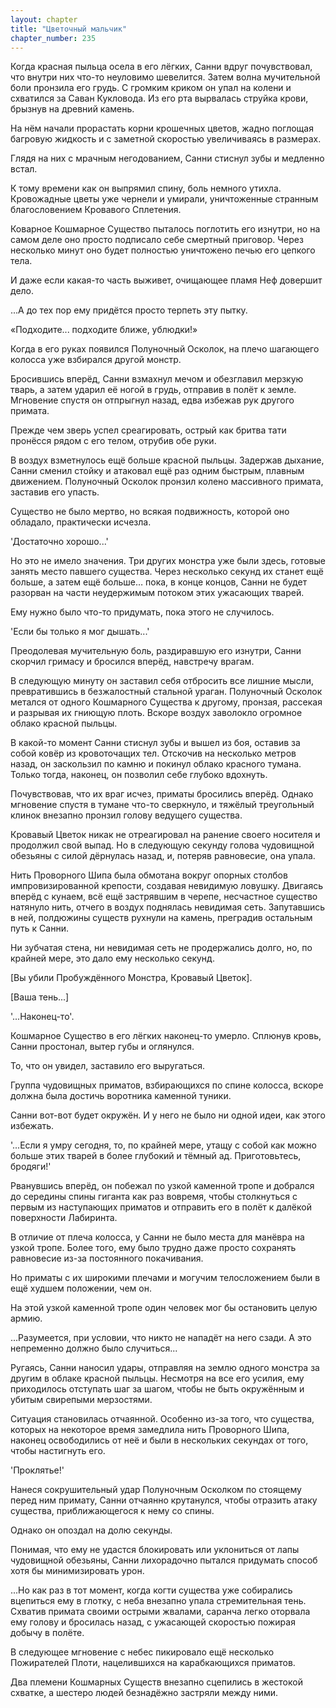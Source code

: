 ```yaml
---
layout: chapter
title: "Цветочный мальчик"
chapter_number: 235
---
```


Когда красная пыльца осела в его лёгких, Санни вдруг почувствовал, что внутри них что-то неуловимо шевелится. Затем волна мучительной боли пронзила его грудь. С громким криком он упал на колени и схватился за Саван Кукловода. Из его рта вырвалась струйка крови, брызнув на древний камень.

На нём начали прорастать корни крошечных цветов, жадно поглощая багровую жидкость и с заметной скоростью увеличиваясь в размерах.

Глядя на них с мрачным негодованием, Санни стиснул зубы и медленно встал.

К тому времени как он выпрямил спину, боль немного утихла. Кровожадные цветы уже чернели и умирали, уничтоженные странным благословением Кровавого Сплетения.

Коварное Кошмарное Существо пыталось поглотить его изнутри, но на самом деле оно просто подписало себе смертный приговор. Через несколько минут оно будет полностью уничтожено печью его цепкого тела.

И даже если какая-то часть выживет, очищающее пламя Неф довершит дело.

...А до тех пор ему придётся просто терпеть эту пытку.

«Подходите... подходите ближе, ублюдки!»

Когда в его руках появился Полуночный Осколок, на плечо шагающего колосса уже взбирался другой монстр.

Бросившись вперёд, Санни взмахнул мечом и обезглавил мерзкую тварь, а затем ударил её ногой в грудь, отправив в полёт к земле. Мгновение спустя он отпрыгнул назад, едва избежав рук другого примата.

Прежде чем зверь успел среагировать, острый как бритва тати пронёсся рядом с его телом, отрубив обе руки.

В воздух взметнулось ещё больше красной пыльцы. Задержав дыхание, Санни сменил стойку и атаковал ещё раз одним быстрым, плавным движением. Полуночный Осколок пронзил колено массивного примата, заставив его упасть.

Существо не было мертво, но всякая подвижность, которой оно обладало, практически исчезла.

'Достаточно хорошо...'

Но это не имело значения. Три других монстра уже были здесь, готовые занять место павшего существа. Через несколько секунд их станет ещё больше, а затем ещё больше… пока, в конце концов, Санни не будет разорван на части неудержимым потоком этих ужасающих тварей.

Ему нужно было что-то придумать, пока этого не случилось.

'Если бы только я мог дышать...'

Преодолевая мучительную боль, раздиравшую его изнутри, Санни скорчил гримасу и бросился вперёд, навстречу врагам.

В следующую минуту он заставил себя отбросить все лишние мысли, превратившись в безжалостный стальной ураган. Полуночный Осколок метался от одного Кошмарного Существа к другому, пронзая, рассекая и разрывая их гниющую плоть. Вскоре воздух заволокло огромное облако красной пыльцы.

В какой-то момент Санни стиснул зубы и вышел из боя, оставив за собой ковёр из кровоточащих тел. Отскочив на несколько метров назад, он заскользил по камню и покинул облако красного тумана. Только тогда, наконец, он позволил себе глубоко вдохнуть.

Почувствовав, что их враг исчез, приматы бросились вперёд. Однако мгновение спустя в тумане что-то сверкнуло, и тяжёлый треугольный клинок внезапно пронзил голову ведущего существа.

Кровавый Цветок никак не отреагировал на ранение своего носителя и продолжил свой выпад. Но в следующую секунду голова чудовищной обезьяны с силой дёрнулась назад, и, потеряв равновесие, она упала.

Нить Проворного Шипа была обмотана вокруг опорных столбов импровизированной крепости, создавая невидимую ловушку. Двигаясь вперёд с кунаем, всё ещё застрявшим в черепе, несчастное существо натянуло нить, отчего в воздух поднялась невидимая сеть. Запутавшись в ней, полдюжины существ рухнули на камень, преградив остальным путь к Санни.

Ни зубчатая стена, ни невидимая сеть не продержались долго, но, по крайней мере, это дало ему несколько секунд.

[Вы убили Пробуждённого Монстра, Кровавый Цветок].

[Ваша тень...]

'...Наконец-то'.

Кошмарное Существо в его лёгких наконец-то умерло. Сплюнув кровь, Санни простонал, вытер губы и оглянулся.

То, что он увидел, заставило его выругаться.

Группа чудовищных приматов, взбирающихся по спине колосса, вскоре должна была достичь воротника каменной туники.

Санни вот-вот будет окружён. И у него не было ни одной идеи, как этого избежать.

'...Если я умру сегодня, то, по крайней мере, утащу с собой как можно больше этих тварей в более глубокий и тёмный ад. Приготовьтесь, бродяги!'

Рванувшись вперёд, он побежал по узкой каменной тропе и добрался до середины спины гиганта как раз вовремя, чтобы столкнуться с первым из наступающих приматов и отправить его в полёт к далёкой поверхности Лабиринта.

В отличие от плеча колосса, у Санни не было места для манёвра на узкой тропе. Более того, ему было трудно даже просто сохранять равновесие из-за постоянного покачивания.

Но приматы с их широкими плечами и могучим телосложением были в ещё худшем положении, чем он.

На этой узкой каменной тропе один человек мог бы остановить целую армию.

...Разумеется, при условии, что никто не нападёт на него сзади. А это непременно должно было случиться...

Ругаясь, Санни наносил удары, отправляя на землю одного монстра за другим в облаке красной пыльцы. Несмотря на все его усилия, ему приходилось отступать шаг за шагом, чтобы не быть окружённым и убитым свирепыми мерзостями.

Ситуация становилась отчаянной. Особенно из-за того, что существа, которых на некоторое время замедлила нить Проворного Шипа, наконец освободились от неё и были в нескольких секундах от того, чтобы настигнуть его.

'Проклятье!'

Нанеся сокрушительный удар Полуночным Осколком по стоящему перед ним примату, Санни отчаянно крутанулся, чтобы отразить атаку существа, приближающегося к нему со спины.

Однако он опоздал на долю секунды.

Понимая, что ему не удастся блокировать или уклониться от лапы чудовищной обезьяны, Санни лихорадочно пытался придумать способ хотя бы минимизировать урон.

...Но как раз в тот момент, когда когти существа уже собирались вцепиться ему в глотку, с неба внезапно упала стремительная тень. Схватив примата своими острыми жвалами, саранча легко оторвала ему голову и бросилась назад, с ужасающей скоростью пожирая добычу в полёте.

В следующее мгновение с небес пикировало ещё несколько Пожирателей Плоти, нацелившихся на карабкающихся приматов.

Два племени Кошмарных Существ внезапно сцепились в жестокой схватке, а шестеро людей безнадёжно застряли между ними.